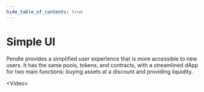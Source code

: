 ```yaml
---
hide_table_of_contents: true
---
```


# Simple UI  

Pendle provides a simplified user experience that is more accessible to new users. It has the same pools, tokens, and contracts, with a streamlined dApp for two main functions: buying assets at a discount and providing liquidity.

&lt;Video>